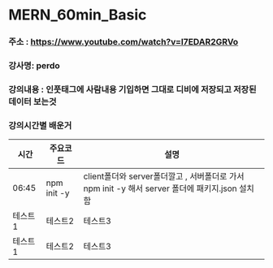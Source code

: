 # MERN_60min_Basic

### 주소 : https://www.youtube.com/watch?v=I7EDAR2GRVo

### 강사명: perdo

### 강의내용 : 인풋태그에 사람내용 기입하면 그대로 디비에 저장되고 저장된 데이터 보는것

### 강의시간별 배운거

| 시간    | 주요코드    | 설명                                                                                            |
| ------- | ----------- | ----------------------------------------------------------------------------------------------- |
| 06:45   | npm init -y | client폴더와 server폴더깔고 , 서버폴더로 가서 npm init -y 해서 server 폴더에 패키지.json 설치함 |
| 테스트1 | 테스트2     | 테스트3                                                                                         |
| 테스트1 | 테스트2     | 테스트3                                                                                         |
